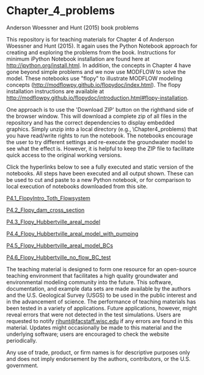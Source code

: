 # Chapter_4_problems
Anderson Woessner and Hunt (2015) book problems 

This repository is for teaching materials for Chapter 4 of Anderson Woessner and Hunt (2015).  It again uses the Python Notebook approach for creating and exploring the problems from the book.  Instructions for minimum iPython Notebook installation are found here at http://ipython.org/install.html.  In addition, the concepts in Chapter 4 have gone beyond simple problems and we now use MODFLOW to solve the model.  These notebooks use "flopy" to  illustrate MODFLOW modeling concepts (http://modflowpy.github.io/flopydoc/index.html). The flopy installation instructions are available at http://modflowpy.github.io/flopydoc/introduction.html#flopy-installation.   

One approach is to use the 'Download ZIP' button on the righthand side of the browser window.  This will download a complete zip of all files in the repository and has the correct dependencies to display embedded graphics.  Simply unzip into a local directory (e.g., \Chapter4_problems) that you have read/write rights to run the notebook.  The notebooks encourage the user to try different settings and re-execute the groundwater model to see what the effect is.  However, it is helpful to keep the ZIP file to facilitate quick access to the original working versions.  

Click the hyperlinks below to see a fully executed and static version of the notebooks.  All steps have been executed and all output shown. These can be used to cut and paste to a new Python notebook, or for comparison to local execution of notebooks downloaded from this site.

[P4.1_FlopyIntro_Toth_Flowsystem](http://nbviewer.ipython.org/github/Applied-Groundwater-Modeling-2nd-Ed/Chapter_4_problems-1/blob/master/P4.1_FlopyIntro-Toth_Flowsystem.ipynb)

[P4.2_Flopy_dam_cross_section](http://nbviewer.ipython.org/github/Applied-Groundwater-Modeling-2nd-Ed/Chapter_4_problems-1/blob/master/P4.2_Flopy_dam_cross_section.ipynb)

[P4.3_Flopy_Hubbertville_areal_model](http://nbviewer.ipython.org/github/Applied-Groundwater-Modeling-2nd-Ed/Chapter_4_problems-1/blob/master/P4.3_Flopy_Hubbertville_areal_model.ipynb)

[P4.4_Flopy_Hubbertville_areal_model_with_pumping](http://nbviewer.ipython.org/github/Applied-Groundwater-Modeling-2nd-Ed/Chapter_4_problems-1/blob/master/P4.4_Flopy_Hubbertville_areal_model_with_pumping.ipynb)

[P4.5_Flopy_Hubbertville_areal_model_BCs](http://nbviewer.ipython.org/github/Applied-Groundwater-Modeling-2nd-Ed/Chapter_4_problems-1/blob/master/P4.5_Flopy_Hubbertville_areal_model_BCs.ipynb)

[P4.6_Flopy_Hubbertville_no_flow_BC_test](http://nbviewer.ipython.org/github/Applied-Groundwater-Modeling-2nd-Ed/Chapter_4_problems-1/blob/master/P4.6_Flopy_Hubbertville_no_flow_BC_test.ipynb)

The teaching material is designed to form one resource for an open-source teaching environment that facilitates a high quality groundwater and environmental modeling community into the future. This software, documentation, and example data sets are made available by the authors and the U.S. Geological Survey (USGS) to be used in the public interest and in the advancement of science. The performance of teaching materials has been tested in a variety of applications. Future applications, however, might reveal errors that were not detected in the test simulations. Users are requested to notify rjhunt@facstaff.wisc.edu if any errors are found in this material. Updates might occasionally be made to this material and the underlying software; users are encouraged to check the website periodically.

Any use of trade, product, or firm names is for descriptive purposes only and does not imply endorsement by the authors, contributors, or the U.S. government.
